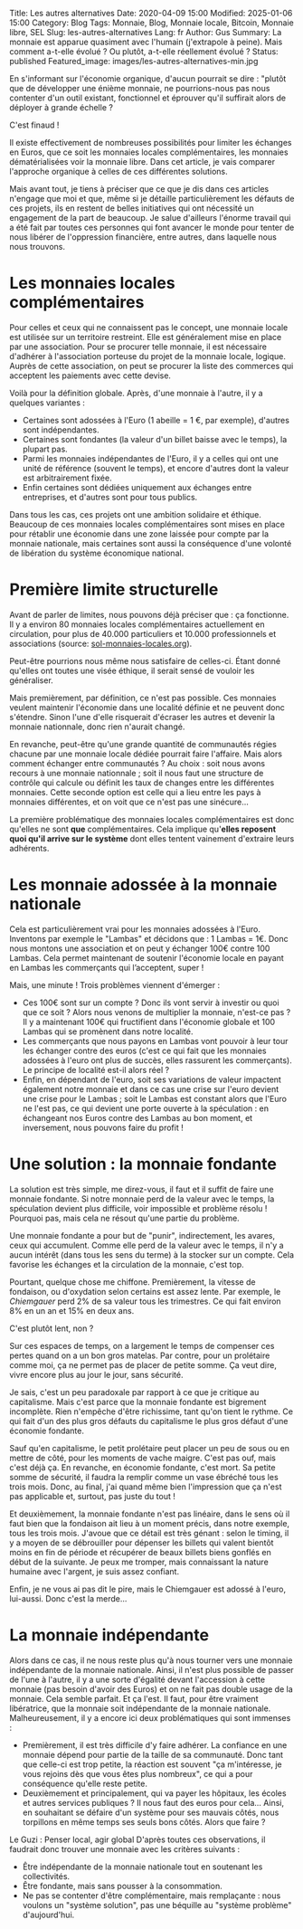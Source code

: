 Title: Les autres alternatives
Date: 2020-04-09 15:00
Modified: 2025-01-06 15:00
Category: Blog
Tags: Monnaie, Blog, Monnaie locale, Bitcoin, Monnaie libre, SEL
Slug: les-autres-alternatives
Lang: fr
Author: Gus
Summary: La monnaie est apparue quasiment avec l'humain (j'extrapole à peine). Mais comment a-t-elle évolué ? Ou plutôt, a-t-elle réellement évolué ?
Status: published
Featured_image: images/les-autres-alternatives-min.jpg

En s'informant sur l'économie organique, d'aucun pourrait se dire : "plutôt que de développer une énième monnaie, ne pourrions-nous pas nous contenter d'un outil existant, fonctionnel et éprouver qu'il suffirait alors de déployer à grande échelle ?

C'est finaud !

Il existe effectivement de nombreuses possibilités pour limiter les échanges en Euros, que ce soit les monnaies locales complémentaires, les monnaies dématérialisées voir la monnaie libre.
Dans cet article, je vais comparer l'approche organique à celles de ces différentes solutions.

Mais avant tout, je tiens à préciser que ce que je dis dans ces articles n'engage que moi et que, même si je détaille particulièrement les défauts de ces projets, ils en restent de belles initiatives qui ont nécessité un engagement de la part de beaucoup.
Je salue d'ailleurs l'énorme travail qui a été fait par toutes ces personnes qui font avancer le monde pour tenter de nous libérer de l'oppression financière, entre autres, dans laquelle nous nous trouvons.

# Les monnaies locales complémentaires

Pour celles et ceux qui ne connaissent pas le concept, une monnaie locale est utilisée sur un territoire restreint.
Elle est généralement mise en place par une association.
Pour se procurer telle monnaie, il est nécessaire d'adhérer à l'association porteuse du projet de la monnaie locale, logique.
Auprès de cette association, on peut se procurer la liste des commerces qui acceptent les paiements avec cette devise.

Voilà pour la définition globale.
Après, d'une monnaie à l'autre, il y a quelques variantes :

* Certaines sont adossées à l'Euro (1 abeille = 1 €, par exemple), d'autres sont indépendantes.
* Certaines sont fondantes (la valeur d'un billet baisse avec le temps), la plupart pas.
* Parmi les monnaies indépendantes de l'Euro, il y a celles qui ont une unité de référence (souvent le temps), et encore d'autres dont la valeur est arbitrairement fixée.
* Enfin certaines sont dédiées uniquement aux échanges entre entreprises, et d'autres sont pour tous publics.

Dans tous les cas, ces projets ont une ambition solidaire et éthique.
Beaucoup de ces monnaies locales complémentaires sont mises en place pour rétablir une économie dans une zone laissée pour compte par la monnaie nationale, mais certaines sont aussi la conséquence d'une volonté de libération du système économique national. 

# Première limite structurelle

Avant de parler de limites, nous pouvons déjà préciser que : ça fonctionne.
Il y a environ 80 monnaies locales complémentaires actuellement en circulation, pour plus de 40.000 particuliers et 10.000 professionnels et associations (source: [sol-monnaies-locales.org](https://sol-monnaies-locales.org/mlcc)).

Peut-être pourrions nous même nous satisfaire de celles-ci.
Étant donné qu'elles ont toutes une visée éthique, il serait sensé de vouloir les généraliser.

Mais premièrement, par définition, ce n'est pas possible.
Ces monnaies veulent maintenir l'économie dans une localité définie et ne peuvent donc s'étendre.
Sinon l'une d'elle risquerait d'écraser les autres et devenir la monnaie nationnale, donc rien n'aurait changé.

En revanche, peut-être qu'une grande quantité de communautés régies chacune par une monnaie locale dédiée pourrait faire l'affaire.
Mais alors comment échanger entre communautés ?
Au choix : soit nous avons recours à une monnaie nationnale ; soit il nous faut une structure de contrôle qui calcule ou définit les taux de changes entre les différentes monnaies.
Cette seconde option est celle qui a lieu entre les pays à monnaies différentes, et on voit que ce n'est pas une sinécure...

La première problématique des monnaies locales complémentaires est donc qu'elles ne sont **que** complémentaires.
Cela implique qu'**elles reposent quoi qu'il arrive sur le système** dont elles tentent vainement d'extraire leurs adhérents.

# Les monnaie adossée à la monnaie nationale

Cela est particulièrement vrai pour les monnaies adossées à l'Euro.
Inventons par exemple le "Lambas" et décidons que : 1 Lambas = 1€.
Donc nous montons une association et on peut y échanger 100€ contre 100 Lambas.
Cela permet maintenant de soutenir l'économie locale en payant en Lambas les commerçants qui l’acceptent, super !

Mais, une minute !
Trois problèmes viennent d'émerger :

* Ces 100€ sont sur un compte ? Donc ils vont servir à investir ou quoi que ce soit ? Alors nous venons de multiplier la monnaie, n'est-ce pas ? Il y a maintenant 100€ qui fructifient dans l'économie globale et 100 Lambas qui se promènent dans notre localité.
* Les commerçants que nous payons en Lambas vont pouvoir à leur tour les échanger contre des euros (c'est ce qui fait que les monnaies adossées à l'euro ont plus de succès, elles rassurent les commerçants). Le principe de localité est-il alors réel ?
* Enfin, en dépendant de l'euro, soit ses variations de valeur impactent également notre monnaie et dans ce cas une crise sur l'euro devient une crise pour le Lambas ; soit le Lambas est constant alors que l'Euro ne l'est pas, ce qui devient une porte ouverte à la spéculation : en échangeant nos Euros contre des Lambas au bon moment, et inversement, nous pouvons faire du profit ! 

# Une solution : la monnaie fondante

La solution est très simple, me direz-vous, il faut et il suffit de faire une monnaie fondante.
Si notre monnaie perd de la valeur avec le temps, la spéculation devient plus difficile, voir impossible et problème résolu !
Pourquoi pas, mais cela ne résout qu'une partie du problème.

Une monnaie fondante a pour but de "punir", indirectement, les avares, ceux qui accumulent.
Comme elle perd de la valeur avec le temps, il n'y a aucun intérêt (dans tous les sens du terme) à la stocker sur un compte.
Cela favorise les échanges et la circulation de la monnaie, c'est top.

Pourtant, quelque chose me chiffone.
Premièrement, la vitesse de fondaison, ou d'oxydation selon certains est assez lente.
Par exemple, le *Chiemgauer* perd 2% de sa valeur tous les trimestres.
Ce qui fait environ 8% en un an et 15% en deux ans.

C'est plutôt lent, non ?

Sur ces espaces de temps, on a largement le temps de compenser ces pertes quand on a un bon gros matelas.
Par contre, pour un prolétaire comme moi, ça ne permet pas de placer de petite somme.
Ça veut dire, vivre encore plus au jour le jour, sans sécurité.

Je sais, c'est un peu paradoxale par rapport à ce que je critique au capitalisme.
Mais c'est parce que la monnaie fondante est bigrement incomplète.
Rien n'empêche d'être richissime, tant qu'on tient le rythme.
Ce qui fait d'un des plus gros défauts du capitalisme le plus gros défaut d'une économie fondante.

Sauf qu'en capitalisme, le petit prolétaire peut placer un peu de sous ou en mettre de côté, pour les moments de vache maigre.
C'est pas ouf, mais c'est déjà ça.
En revanche, en économie fondante, c'est mort. Sa petite somme de sécurité, il faudra la remplir comme un vase ébréché tous les trois mois.
Donc, au final, j'ai quand même bien l'impression que ça n'est pas applicable et, surtout, pas juste du tout !

Et deuxièmement, la monnaie fondante n'est pas linéaire, dans le sens où il faut bien que la fondaison ait lieu à un moment précis, dans notre exemple, tous les trois mois.
J'avoue que ce détail est très génant : selon le timing, il y a moyen de se débrouiller pour dépenser les billets qui valent bientôt moins en fin de période et récupérer de beaux billets biens gonflés en début de la suivante.
Je peux me tromper, mais connaissant la nature humaine avec l'argent, je suis assez confiant.

Enfin, je ne vous ai pas dit le pire, mais le Chiemgauer est adossé à l'euro, lui-aussi.
Donc c'est la merde...

# La monnaie indépendante

Alors dans ce cas, il ne nous reste plus qu'à nous tourner vers une monnaie indépendante de la monnaie nationale.
Ainsi, il n'est plus possible de passer de l'une à l'autre, il y a une sorte d'égalité devant l'accession à cette monnaie (pas besoin d'avoir des Euros) et on ne fait pas double usage de la monnaie.
Cela semble parfait.
Et ça l'est.
Il faut, pour être vraiment libératrice, que la monnaie soit indépendante de la monnaie nationale.
Malheureusement, il y a encore ici deux problématiques qui sont immenses :
- Premièrement, il est très difficile d'y faire adhérer. La confiance en une monnaie dépend pour partie de la taille de sa communauté. Donc tant que celle-ci est trop petite, la réaction est souvent "ça m'intéresse, je vous rejoins dès que vous êtes plus nombreux", ce qui a pour conséquence qu'elle reste petite.
- Deuxièmement et principalement, qui va payer les hôpitaux, les écoles et autres services publiques ? Il nous faut des euros pour cela...
Ainsi, en souhaitant se défaire d'un système pour ses mauvais côtés, nous torpillons en même temps ses seuls bons côtés. Alors que faire ?

Le Guzi : Penser local, agir global
D'après toutes ces observations, il faudrait donc trouver une monnaie avec les critères suivants :
- Être indépendante de la monnaie nationale tout en soutenant les collectivités.
- Être fondante, mais sans pousser à la consommation.
- Ne pas se contenter d'être complémentaire, mais remplaçante : nous voulons un "système solution", pas une béquille au "système problème" d'aujourd'hui.
